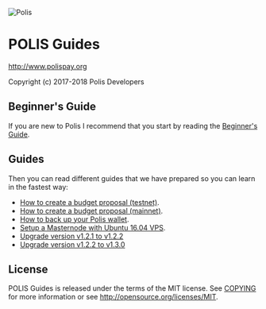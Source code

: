 ![Polis](https://github.com/polispay/polis-doc/raw/master/resources/polis.png "Polis")
# POLIS Guides

http://www.polispay.org

Copyright (c) 2017-2018 Polis Developers

## Beginner's Guide

If you are new to Polis I recommend that you start by reading the [Beginner's Guide](https://polispay.org/uploads/Beginners_Guide.pdf).

## Guides

Then you can read different guides that we have prepared so you can learn in the fastest way:
* [How to create a budget proposal (testnet)](https://github.com/polispay/polis-doc/tree/master/budget-proposal/testnet).
* [How to create a budget proposal (mainnet)](https://github.com/polispay/polis-doc/tree/master/budget-proposal).
* [How to back up your Polis wallet](https://github.com/polispay/polis-doc/tree/master/backup-wallet).
* [Setup a Masternode with Ubuntu 16.04 VPS](https://github.com/polispay/polis-doc/tree/master/masternode-setup).
* [Upgrade version v1.2.1 to v1.2.2](https://github.com/polispay/polis-doc/tree/master/upgrade-version-v1-2-1-to-v1-2-2)
* [Upgrade version v1.2.2 to v1.3.0](https://github.com/polispay/polis-doc/tree/master/upgrade-version-v1-2-2-to-v1-3-0)

## License

POLIS Guides is released under the terms of the MIT license. See [COPYING](COPYING) for more information or see http://opensource.org/licenses/MIT.
